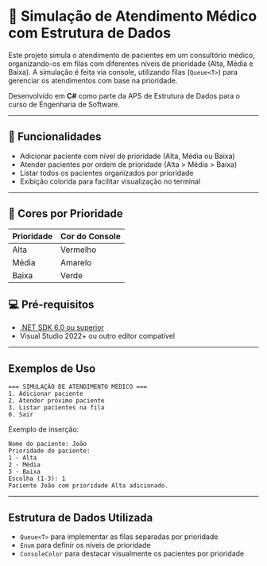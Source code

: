 # 🏥 Simulação de Atendimento Médico com Estrutura de Dados

Este projeto simula o atendimento de pacientes em um consultório médico, organizando-os em filas com diferentes níveis de prioridade (Alta, Média e Baixa). A simulação é feita via console, utilizando filas (`Queue<T>`) para gerenciar os atendimentos com base na prioridade.

Desenvolvido em **C#** como parte da APS de Estrutura de Dados para o curso de Engenharia de Software.

---

## 📌 Funcionalidades

- Adicionar paciente com nível de prioridade (Alta, Média ou Baixa)
- Atender pacientes por ordem de prioridade (Alta > Média > Baixa)
- Listar todos os pacientes organizados por prioridade
- Exibição colorida para facilitar visualização no terminal

---

## 🎨 Cores por Prioridade

| Prioridade | Cor do Console |
|------------|----------------|
| Alta       | Vermelho       |
| Média      | Amarelo        |
| Baixa      | Verde          |



## 💻 Pré-requisitos

- [.NET SDK 6.0 ou superior](https://dotnet.microsoft.com/)
- Visual Studio 2022+ ou outro editor compatível

---

## Exemplos de Uso

```
=== SIMULAÇÃO DE ATENDIMENTO MÉDICO ===
1. Adicionar paciente
2. Atender próximo paciente
3. Listar pacientes na fila
0. Sair
```

Exemplo de inserção:
```
Nome do paciente: João
Prioridade do paciente:
1 - Alta
2 - Média
3 - Baixa
Escolha (1-3): 1
Paciente João com prioridade Alta adicionado.
```

---

## Estrutura de Dados Utilizada

- `Queue<T>` para implementar as filas separadas por prioridade
- `Enum` para definir os níveis de prioridade
- `ConsoleColor` para destacar visualmente os pacientes por prioridade


